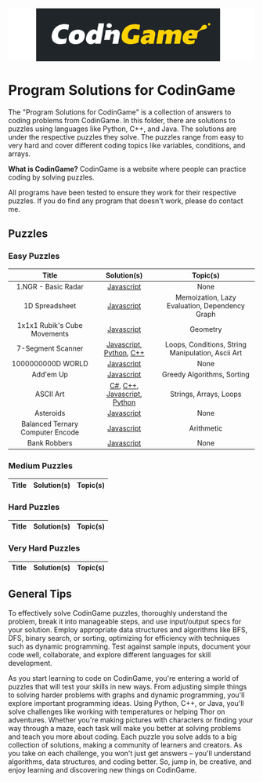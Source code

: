 ![CodinGame Logo](..%2F..%2FAssets%2FImages%2FCodinGame_Logo.png)

# Program Solutions for CodinGame

The "Program Solutions for CodinGame" is a collection of answers to coding problems from CodinGame. In this folder, there are solutions to puzzles using languages like Python, C++, and Java. The solutions are under the respective puzzles they solve. The puzzles range from easy to very hard and cover different coding topics like variables, conditions, and arrays.

**What is CodinGame?**
CodinGame is a website where people can practice coding by solving puzzles.

All programs have been tested to ensure they work for their respective puzzles. If you do find any program that doesn't work, please do contact me.

## Puzzles

### Easy Puzzles
|              Title               |                                                                                                                                                                                                                                                                                                    Solution(s)                                                                                                                                                                                                                                                                                                     |                     Topic(s)                      |
|:--------------------------------:|:------------------------------------------------------------------------------------------------------------------------------------------------------------------------------------------------------------------------------------------------------------------------------------------------------------------------------------------------------------------------------------------------------------------------------------------------------------------------------------------------------------------------------------------------------------------------------------------------------------------:|:-------------------------------------------------:|
|       1.NGR - Basic Radar        |                                                                                                                                                                                                                   [Javascript](https://github.com/nova0nebula/Ventura/blob/110892f6d8c77361cce8ddadbc4dad0c920b8d35/Programming/CodinGame/Puzzles/Easy/1.%20NGR%20-%20Basic%20Radar/Javascript)                                                                                                                                                                                                                    |                       None                        |
|          1D Spreadsheet          |                                                                                                                                                                                                                         [Javascript](https://github.com/nova0nebula/Ventura/blob/110892f6d8c77361cce8ddadbc4dad0c920b8d35/Programming/CodinGame/Puzzles/Easy/1D%20Spreadsheet/Javascript)                                                                                                                                                                                                                          |  Memoization, Lazy Evaluation, Dependency Graph   |
|   1x1x1 Rubik's Cube Movements   |                                                                                                                                                                                                       [Javascript](https://github.com/nova0nebula/Ventura/blob/110892f6d8c77361cce8ddadbc4dad0c920b8d35/Programming/CodinGame/Puzzles/Easy/1%C3%971%C3%971%20Rubik%E2%80%99s%20Cube%20Movements/Javascript)                                                                                                                                                                                                        |                     Geometry                      |
|        7-Segment Scanner         |                                                             [Javascript](https://github.com/nova0nebula/Ventura/blob/110892f6d8c77361cce8ddadbc4dad0c920b8d35/Programming/CodinGame/Puzzles/Easy/7-Segment%20Scanner/Javascript), [Python](https://github.com/nova0nebula/Ventura/blob/110892f6d8c77361cce8ddadbc4dad0c920b8d35/Programming/CodinGame/Puzzles/Easy/7-Segment%20Scanner/Python), [C++](https://github.com/nova0nebula/Ventura/blob/110892f6d8c77361cce8ddadbc4dad0c920b8d35/Programming/CodinGame/Puzzles/Easy/7-Segment%20Scanner/C++)                                                             | Loops, Conditions, String Manipulation, Ascii Art |
|        1000000000D WORLD         |                                                                                                                                                                                                                        [Javascript](https://github.com/nova0nebula/Ventura/blob/110892f6d8c77361cce8ddadbc4dad0c920b8d35/Programming/CodinGame/Puzzles/Easy/1000000000D%20WORLD/Javascript)                                                                                                                                                                                                                        |                       None                        |
|            Add'em Up             |                                                                                                                                                                                                                            [Javascript](https://github.com/nova0nebula/Ventura/blob/110892f6d8c77361cce8ddadbc4dad0c920b8d35/Programming/CodinGame/Puzzles/Easy/Add'em%20Up/Javascript)                                                                                                                                                                                                                            |            Greedy Algorithms, Sorting             |
|            ASCII Art             | [C#](https://github.com/nova0nebula/Ventura/blob/22b8b50e555475cde7b6842d0cef612ffbcc271d/Programming/CodinGame/Puzzles/Easy/ASCII%20Art/C%23), [C++](https://github.com/nova0nebula/Ventura/blob/22b8b50e555475cde7b6842d0cef612ffbcc271d/Programming/CodinGame/Puzzles/Easy/ASCII%20Art/C++), [Javascript](https://github.com/nova0nebula/Ventura/blob/22b8b50e555475cde7b6842d0cef612ffbcc271d/Programming/CodinGame/Puzzles/Easy/ASCII%20Art/Javascript), [Python](https://github.com/nova0nebula/Ventura/blob/22b8b50e555475cde7b6842d0cef612ffbcc271d/Programming/CodinGame/Puzzles/Easy/ASCII%20Art/Python) |              Strings, Arrays, Loops               |
|            Asteroids             |                                                                                                                                                                                                                             [Javascript](https://github.com/nova0nebula/Ventura/blob/22b8b50e555475cde7b6842d0cef612ffbcc271d/Programming/CodinGame/Puzzles/Easy/Asteroids/Javascript)                                                                                                                                                                                                                             |                       None                        |
| Balanced Ternary Computer Encode |                                                                                                                                                                                                              [Javascript](https://github.com/nova0nebula/Ventura/blob/22b8b50e555475cde7b6842d0cef612ffbcc271d/Programming/CodinGame/Puzzles/Easy/Balanced%20Ternary%20Computer%20Encode/Javascript)                                                                                                                                                                                                               |                    Arithmetic                     |
|           Bank Robbers           |                                                                                                                                                                                                                          [Javascript](https://github.com/nova0nebula/Ventura/blob/3e9ee43c0d03315f4cd2b4bd9215e48c0026f193/Programming/CodinGame/Puzzles/Easy/Bank%20Robbers/Javascript)                                                                                                                                                                                                                           |                       None                        |

### Medium Puzzles
| Title | Solution(s) | Topic(s) |
| :---: | :------: | :------: |

### Hard Puzzles
| Title | Solution(s) | Topic(s) |
| :---: | :------: | :------: |

### Very Hard Puzzles
| Title | Solution(s) | Topic(s) |
| :---: | :------: | :------: |


## General Tips

To effectively solve CodinGame puzzles, thoroughly understand the problem, break it into manageable steps, and use input/output specs for your solution. Employ appropriate data structures and algorithms like BFS, DFS, binary search, or sorting, optimizing for efficiency with techniques such as dynamic programming. Test against sample inputs, document your code well, collaborate, and explore different languages for skill development.

As you start learning to code on CodinGame, you're entering a world of puzzles that will test your skills in new ways. From adjusting simple things to solving harder problems with graphs and dynamic programming, you'll explore important programming ideas. Using Python, C++, or Java, you'll solve challenges like working with temperatures or helping Thor on adventures. Whether you're making pictures with characters or finding your way through a maze, each task will make you better at solving problems and teach you more about coding. Each puzzle you solve adds to a big collection of solutions, making a community of learners and creators. As you take on each challenge, you won't just get answers – you'll understand algorithms, data structures, and coding better. So, jump in, be creative, and enjoy learning and discovering new things on CodinGame.